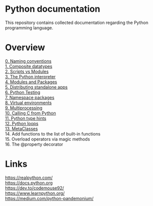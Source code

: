 # Python documentation
This repository contains collected documentation regarding the Python programming language.

# Overview
[0. Naming conventions](doc/naming_conventions.md)  
[1. Composite datatypes](doc/composite_datatypes.md)  
[2. Scripts vs Modules](doc/scripts_vs_modules.md)  
[3. The Python interpreter](doc/python_interpreter.md)  
[4. Modules and Packages](doc/modules_and_packages.md)  
[5. Distributing standalone apps](doc/distribute_standalone_apps.md)  
[6. Python Testing](doc/python_testing.md)  
[7. Namespace packages](doc/python_package_init_file.md)  
[8. Virtual environments](doc/venv.md)  
[9. Multiprocessing](doc/multiprocessing.md)  
[10. Calling C from Python](doc/python_bindings.md)  
[11. Python type hints](doc/python_hints.md)  
[12. Python loops](doc/python_loops.md)  
[13. MetaClasses](doc/metaclasses.md)    
14. Add functions to the list of built-in functions  
15. Overload operators via magic methods  
16. The @property decorator

# Links
https://realpython.com/  
https://docs.python.org  
https://dev.to/codemouse92/  
https://www.learnpython.org/  
https://medium.com/python-pandemonium/  
